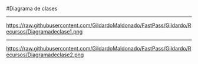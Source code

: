 #Diagrama de clases
***

https://raw.githubusercontent.com/GildardoMaldonado/FastPass/Gildardo/Recursos/Diagramadeclase1.png

***

https://raw.githubusercontent.com/GildardoMaldonado/FastPass/Gildardo/Recursos/Diagramadeclase2.png
